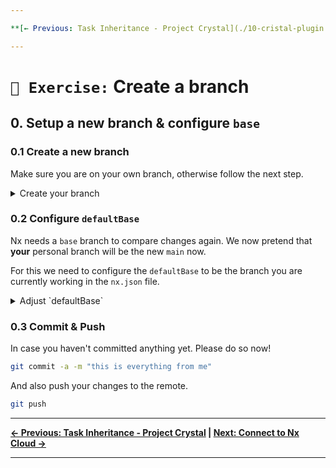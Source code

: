 ```yaml
---

**[← Previous: Task Inheritance - Project Crystal](./10-cristal-plugin.md) | [Next: Connect to Nx Cloud →](./12-connect-to-nx-cloud.md)**

---
```


# `📖 Exercise:` Create a branch

## 0. Setup a new branch & configure `base`

### 0.1 Create a new branch

Make sure you are on your own branch, otherwise follow the next step.

<details>
  <summary>Create your branch</summary>

You can use the following pattern: `{your-branch-name}`

```bash
git checkout -b {your-branch-name}
```

</details>


### 0.2 Configure `defaultBase`

Nx needs a `base` branch to compare changes again. We now pretend that **your** personal branch
will be the new `main` now.

For this we need to configure the `defaultBase` to be the branch you are currently working in the `nx.json` file.

<details>
  <summary>Adjust `defaultBase`</summary>

```json
// nx.json

{
  "defaultBase": "", // 👈️ the branch you are working on, e.g. solutions/hey-its-mario
}

```

</details>


### 0.3 Commit & Push

In case you haven't committed anything yet. Please do so now!

```bash
git commit -a -m "this is everything from me"
```

And also push your changes to the remote.

```bash
git push
```

---

**[← Previous: Task Inheritance - Project Crystal](./10-cristal-plugin.md) | [Next: Connect to Nx Cloud →](./12-connect-to-nx-cloud.md)**

---
